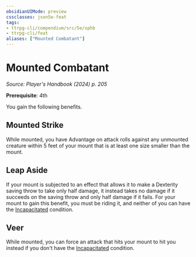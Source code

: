 ```yaml
---
obsidianUIMode: preview
cssclasses: json5e-feat
tags:
- ttrpg-cli/compendium/src/5e/xphb
- ttrpg-cli/feat
aliases: ["Mounted Combatant"]
---
```

# Mounted Combatant
*Source: Player's Handbook (2024) p. 205*  

**Prerequisite**: 4th

You gain the following benefits.

## Mounted Strike

While mounted, you have Advantage on attack rolls against any unmounted creature within 5 feet of your mount that is at least one size smaller than the mount.

## Leap Aside

If your mount is subjected to an effect that allows it to make a Dexterity saving throw to take only half damage, it instead takes no damage if it succeeds on the saving throw and only half damage if it fails. For your mount to gain this benefit, you must be riding it, and neither of you can have the [Incapacitated](3-Compendium/rules/conditions.md#Incapacitated) condition.

## Veer

While mounted, you can force an attack that hits your mount to hit you instead if you don't have the [Incapacitated](3-Compendium/rules/conditions.md#Incapacitated) condition.